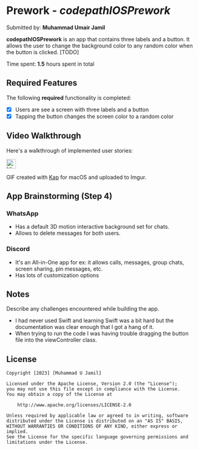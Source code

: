 # Prework - *codepathIOSPrework*

Submitted by: **Muhammad Umair Jamil**

**codepathIOSPrework** is an app that contains three labels and a button. It allows the user to change the background color to any random color when the button is clicked. [TODO] 

Time spent: **1.5** hours spent in total

## Required Features

The following **required** functionality is completed:

- [x] Users are see a screen with three labels and a button
- [x] Tapping the button changes the screen color to a random color
 
## Video Walkthrough

Here's a walkthrough of implemented user stories:

<img src='https://imgur.com/a/jHfTswV' title='Video Walkthrough' width='25' alt='Video Walkthrough' />

<!-- Replace this with whatever GIF tool you used! -->
GIF created with [Kap](https://getkap.co/) for macOS and uploaded to Imgur.
<!-- Recommended tools:
[Kap](https://getkap.co/) for macOS
[ScreenToGif](https://www.screentogif.com/) for Windows
[peek](https://github.com/phw/peek) for Linux. -->

## App Brainstorming (Step 4)
### WhatsApp
- Has a default 3D motion interactive background set for chats.
- Allows to delete messages for both users. 

### Discord
- It's an All-in-One app for ex: it allows calls, messages, group chats, screen sharing, pin messages, etc.
- Has lots of customization options 

## Notes

Describe any challenges encountered while building the app.
- I had never used Swift and learning Swift was a bit hard but the documentation was clear enough that I got a hang of it. 
- When trying to run the code I was having trouble dragging the button file into the viewController class. 

## License

    Copyright [2023] [Muhammad U Jamil]

    Licensed under the Apache License, Version 2.0 (the "License");
    you may not use this file except in compliance with the License.
    You may obtain a copy of the License at

        http://www.apache.org/licenses/LICENSE-2.0

    Unless required by applicable law or agreed to in writing, software
    distributed under the License is distributed on an "AS IS" BASIS,
    WITHOUT WARRANTIES OR CONDITIONS OF ANY KIND, either express or implied.
    See the License for the specific language governing permissions and
    limitations under the License.
